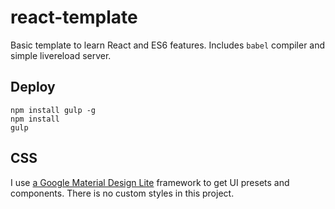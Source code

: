 # react-template
Basic template to learn React and ES6 features. Includes `babel` compiler and simple livereload server. 

## Deploy
```
npm install gulp -g
npm install
gulp
```

## CSS
I use [a Google Material Design Lite](http://www.getmdl.io/) framework to get UI presets and components. 
There is no custom styles in this project.

